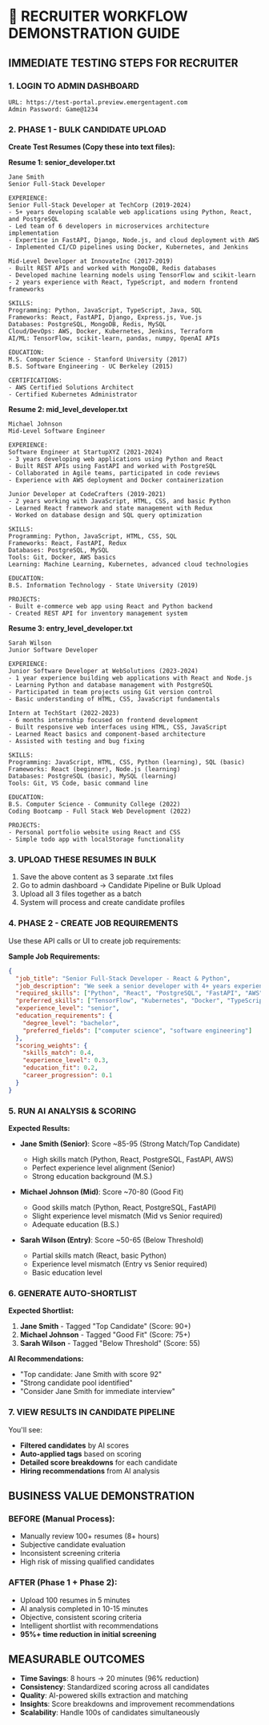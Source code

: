 # 🎯 RECRUITER WORKFLOW DEMONSTRATION GUIDE

## IMMEDIATE TESTING STEPS FOR RECRUITER

### 1. LOGIN TO ADMIN DASHBOARD
```
URL: https://test-portal.preview.emergentagent.com
Admin Password: Game@1234
```

### 2. PHASE 1 - BULK CANDIDATE UPLOAD
**Create Test Resumes (Copy these into text files):**

**Resume 1: senior_developer.txt**
```
Jane Smith
Senior Full-Stack Developer

EXPERIENCE:
Senior Full-Stack Developer at TechCorp (2019-2024)
- 5+ years developing scalable web applications using Python, React, and PostgreSQL
- Led team of 6 developers in microservices architecture implementation
- Expertise in FastAPI, Django, Node.js, and cloud deployment with AWS
- Implemented CI/CD pipelines using Docker, Kubernetes, and Jenkins

Mid-Level Developer at InnovateInc (2017-2019)
- Built REST APIs and worked with MongoDB, Redis databases
- Developed machine learning models using TensorFlow and scikit-learn
- 2 years experience with React, TypeScript, and modern frontend frameworks

SKILLS:
Programming: Python, JavaScript, TypeScript, Java, SQL
Frameworks: React, FastAPI, Django, Express.js, Vue.js
Databases: PostgreSQL, MongoDB, Redis, MySQL
Cloud/DevOps: AWS, Docker, Kubernetes, Jenkins, Terraform
AI/ML: TensorFlow, scikit-learn, pandas, numpy, OpenAI APIs

EDUCATION:
M.S. Computer Science - Stanford University (2017)
B.S. Software Engineering - UC Berkeley (2015)

CERTIFICATIONS:
- AWS Certified Solutions Architect
- Certified Kubernetes Administrator
```

**Resume 2: mid_level_developer.txt**
```
Michael Johnson
Mid-Level Software Engineer

EXPERIENCE:
Software Engineer at StartupXYZ (2021-2024)
- 3 years developing web applications using Python and React
- Built REST APIs using FastAPI and worked with PostgreSQL
- Collaborated in Agile teams, participated in code reviews
- Experience with AWS deployment and Docker containerization

Junior Developer at CodeCrafters (2019-2021)
- 2 years working with JavaScript, HTML, CSS, and basic Python
- Learned React framework and state management with Redux
- Worked on database design and SQL query optimization

SKILLS:
Programming: Python, JavaScript, HTML, CSS, SQL
Frameworks: React, FastAPI, Redux
Databases: PostgreSQL, MySQL
Tools: Git, Docker, AWS basics
Learning: Machine Learning, Kubernetes, advanced cloud technologies

EDUCATION:
B.S. Information Technology - State University (2019)

PROJECTS:
- Built e-commerce web app using React and Python backend
- Created REST API for inventory management system
```

**Resume 3: entry_level_developer.txt**
```
Sarah Wilson
Junior Software Developer

EXPERIENCE:
Junior Software Developer at WebSolutions (2023-2024)
- 1 year experience building web applications with React and Node.js
- Learning Python and database management with PostgreSQL
- Participated in team projects using Git version control
- Basic understanding of HTML, CSS, JavaScript fundamentals

Intern at TechStart (2022-2023)
- 6 months internship focused on frontend development
- Built responsive web interfaces using HTML, CSS, JavaScript
- Learned React basics and component-based architecture
- Assisted with testing and bug fixing

SKILLS:
Programming: JavaScript, HTML, CSS, Python (learning), SQL (basic)
Frameworks: React (beginner), Node.js (learning)
Databases: PostgreSQL (basic), MySQL (learning)
Tools: Git, VS Code, basic command line

EDUCATION:
B.S. Computer Science - Community College (2022)
Coding Bootcamp - Full Stack Web Development (2022)

PROJECTS:
- Personal portfolio website using React and CSS
- Simple todo app with localStorage functionality
```

### 3. UPLOAD THESE RESUMES IN BULK
1. Save the above content as 3 separate .txt files
2. Go to admin dashboard → Candidate Pipeline or Bulk Upload
3. Upload all 3 files together as a batch
4. System will process and create candidate profiles

### 4. PHASE 2 - CREATE JOB REQUIREMENTS
Use these API calls or UI to create job requirements:

**Sample Job Requirements:**
```json
{
  "job_title": "Senior Full-Stack Developer - React & Python",
  "job_description": "We seek a senior developer with 4+ years experience in full-stack development using React, Python, and cloud technologies.",
  "required_skills": ["Python", "React", "PostgreSQL", "FastAPI", "AWS"],
  "preferred_skills": ["TensorFlow", "Kubernetes", "Docker", "TypeScript", "Redis"],
  "experience_level": "senior",
  "education_requirements": {
    "degree_level": "bachelor",
    "preferred_fields": ["computer science", "software engineering"]
  },
  "scoring_weights": {
    "skills_match": 0.4,
    "experience_level": 0.3,
    "education_fit": 0.2,
    "career_progression": 0.1
  }
}
```

### 5. RUN AI ANALYSIS & SCORING
**Expected Results:**
- **Jane Smith (Senior)**: Score ~85-95 (Strong Match/Top Candidate)
  - High skills match (Python, React, PostgreSQL, FastAPI, AWS)
  - Perfect experience level alignment (Senior)
  - Strong education background (M.S.)

- **Michael Johnson (Mid)**: Score ~70-80 (Good Fit)
  - Good skills match (Python, React, PostgreSQL, FastAPI)
  - Slight experience level mismatch (Mid vs Senior required)
  - Adequate education (B.S.)

- **Sarah Wilson (Entry)**: Score ~50-65 (Below Threshold)
  - Partial skills match (React, basic Python)
  - Experience level mismatch (Entry vs Senior required)
  - Basic education level

### 6. GENERATE AUTO-SHORTLIST
**Expected Shortlist:**
1. **Jane Smith** - Tagged "Top Candidate" (Score: 90+)
2. **Michael Johnson** - Tagged "Good Fit" (Score: 75+)
3. **Sarah Wilson** - Tagged "Below Threshold" (Score: 55)

**AI Recommendations:**
- "Top candidate: Jane Smith with score 92"
- "Strong candidate pool identified"
- "Consider Jane Smith for immediate interview"

### 7. VIEW RESULTS IN CANDIDATE PIPELINE
You'll see:
- **Filtered candidates** by AI scores
- **Auto-applied tags** based on scoring
- **Detailed score breakdowns** for each candidate
- **Hiring recommendations** from AI analysis

## BUSINESS VALUE DEMONSTRATION

### BEFORE (Manual Process):
- Manually review 100+ resumes (8+ hours)
- Subjective candidate evaluation
- Inconsistent screening criteria
- High risk of missing qualified candidates

### AFTER (Phase 1 + Phase 2):
- Upload 100 resumes in 5 minutes
- AI analysis completed in 10-15 minutes
- Objective, consistent scoring criteria
- Intelligent shortlist with recommendations
- **95%+ time reduction in initial screening**

## MEASURABLE OUTCOMES
- **Time Savings**: 8 hours → 20 minutes (96% reduction)
- **Consistency**: Standardized scoring across all candidates
- **Quality**: AI-powered skills extraction and matching
- **Insights**: Score breakdowns and improvement recommendations
- **Scalability**: Handle 100s of candidates simultaneously